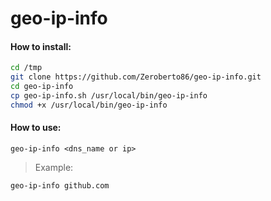# geo-ip-info

#### How to install:

```bash
cd /tmp
git clone https://github.com/Zeroberto86/geo-ip-info.git
cd geo-ip-info
cp geo-ip-info.sh /usr/local/bin/geo-ip-info 
chmod +x /usr/local/bin/geo-ip-info
```

#### How to use:

`geo-ip-info <dns_name or ip>`

> Example:

```bash
geo-ip-info github.com
```